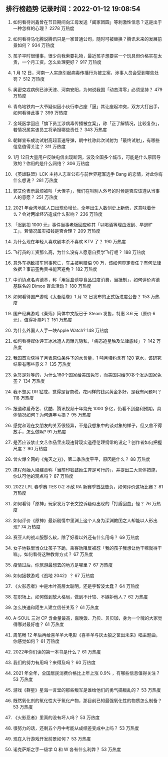 
## 排行榜趋势 记录时间：2022-01-12 19:08:54
  
  1. 如何看待刘鑫曾在节日期间向江母发送「阖家团圆」等刺激性信息？这是出于一种怎样的心理？ 2278 万热度
    
  2. 如何看待马化腾说腾讯只是一家普通公司，随时可被替换？腾讯未来的发展前景如何？ 934 万热度
    
  3. 孩子平时很懂事，很少向我索要礼物，最近孩子想要买一个玩具但价格实在太贵，一个月工资，怎么处理更好？ 917 万热度
    
  4. 1 月 12 日，河南一人实施引起病毒传播行为被立案，涉事人员会受到哪些处罚？ 512 万热度
    
  5. 奥密克戎病例已涉天津、河南安阳，为何说我国「动态清零」必须坚持？ 479 万热度
    
  6. 青岛地铁内一大爷疑似因小伙行李占座「逼」其让座起冲突，双方大打出手，如何看待此事？ 399 万热度
    
  7. 金域医学回应「旗下员工涉病毒传播被立案」，称「正了解情况，比较复杂」，若情况属实该员工将承担哪些责任？ 343 万热度
    
  8. 朝鲜宣布成功试射高超音速导弹，朝中社称此次试射为「最终试射」，有哪些信息值得关注？ 311 万热度
    
  9. 1月 12日大量用户反映电信出现断网，波及全国多个城市，可能是什么原因导致的？你用的是什么网络？ 306 万热度
    
  10. 《英雄联盟》LCK 主持人志宣公布与前世界冠军选手 Bang 的恋情，对此你有什么想说？ 281 万热度
    
  11. 郭艾伦表示最烦被叫「大侄子」，我们在叫别人外号的时候是否应该遵从当事人的意愿？ 251 万热度
    
  12. 2021 年台湾地区人口出现负增长，全年出生人数创史上新低，这意味着什么？会对两岸经济造成什么影响？ 236 万热度
    
  13. 「迟到扣 1000 元」事件当事老板回应称其「以喝酒等理由迟到、早退旷工」，若情况属实扣钱是否合理？ 209 万热度
    
  14. 为什么现在年轻人喜欢剧本杀不喜欢 KTV 了？ 190 万热度
    
  15. 飞行员的工资那么高，为什么没有人愿意自费学飞行呢？ 188 万热度
    
  16. 意外车祸致搭车同事死亡，车主被判赔偿 90 万，该如何界定责任？有何法律依据？事前签免责书能否避免？ 182 万热度
    
  17. 中消协点名肯德基，称「用盲盒诱导食品过度消费，当抵制」，如何评价肯德基联名的 Dimoo 盲盒活动？ 180 万热度
    
  18. 如何看待国产游戏《太吾绘卷》1 月 12 日发布的正式版进度公告？ 153 万热度
    
  19. 国产经典游戏《秦殇》简体中文版已于 Steam 发售，特惠 3.6 元（原价 6 元），值得补票吗？ 151 万热度
    
  20. 为什么外国人人手一块Apple Watch? 148 万热度
    
  21. 如何看待媒体评王冰冰遭人肉曝光隐私，「病态追星触及法律底线」？ 142 万热度
    
  22. 我国首次获得了月表原位条件下的水含量，1 吨月壤约含有 120 克水，该研究结果有哪些意义？ 135 万热度
    
  23. 免签是对等的，为什么180个国家给美国免签，而美国只给30多个发达国家免签？ 134 万热度
    
  24. 我不想买 DR 钻戒，觉得是智商税，花同样的钱买黄金多好，是我有问题吗？ 118 万热度
    
  25. 报道称爱奇艺、优酷、腾讯视频十年烧光 1000 多亿，仍看不到盈利预期，具体情况如何？为何连年亏损？ 95 万热度
    
  26. 感觉和现在女朋友的关系很怪异，不是我想象中的谈对象的样子，但又舍不得放手，怎么做啊? 91 万热度
    
  27. 是否应该禁止文艺作品里出现违背现实道德伦理纲常的设定？创作者如何把握尺度？ 90 万热度
    
  28. 曾火爆全网的《鬼灭之刃》，第二季热度平平，原因是什么？ 88 万热度
    
  29. 携程创始人梁建章称「当前印钱鼓励生育是可行的」，并提出三大具体措施，你认可他的观点吗？ 87 万热度
    
  30. 2022 LPL 春季赛 TES 0:2 不敌 RA 新赛季首战告负，如何评价这场比赛？ 81 万热度
    
  31. 如何看待「原神」玩家发万字长文控诉疑似出现的「打盾回血」怪？ 76 万热度
    
  32. 如何评价《原神》最新剧情中里渊上这个人身为深渊教团之人却能以人形出现? 74 万热度
    
  33. 赛亚人的战斗服那么软，除了好看以外还有什么用吗？ 69 万热度
    
  34. 女子地铁里当众让孩子下跪，乘客劝阻反被怼「我的孩子我想让他干嘛就得干嘛」，如何看待这种教育方式？ 67 万热度
    
  35. 疫情过后，你旅游最想去的地方是哪里？ 67 万热度
    
  36. 如何拯救游戏《战地 2042》？ 67 万热度
    
  37. 《火影忍者》中是木叶高层太聪明，还是宇智波太蠢？ 64 万热度
    
  38. 在职场上，如何做到放大格局，做到不计较、不嫉妒他人？ 62 万热度
    
  39. 怎么快速和陌生人建立信任关系？ 61 万热度
    
  40. A-SOUL 三对 CP 含金量最高，嘉晚饭、乃贝、贝贝珈，身为一个魂的大家觉得哪对最好嗑？ 61 万热度
    
  41. 周笔畅 12 年后再给喜羊羊大电影《喜羊羊与灰太狼之筐出未来》唱主题曲，你感觉如何？ 61 万热度
    
  42. 2022年你们读的第一本书是什么？ 61 万热度
    
  43. 我们的努力有用吗？来得及吗？ 60 万热度
    
  44. 2021 年全年，全国居民消费价格比上年上涨 0.9% ，有哪些信息值得关注？ 53 万热度
    
  45. 游戏《群星》星海一言堂的那些叛军是谁给他们的勇气搞叛乱的？ 53 万热度
    
  46. 既然氧化剂的氧化性大于氧化产物，那目前已知最强氧化性的物质怎么制备？ 53 万热度
    
  47. 《火影忍者》里真的没有坏人吗？ 53 万热度
    
  48. 很努力的话，还剩五个月中考能从成绩差变成中上吗？ 53 万热度
    
  49. 现在入行游戏开发前景如何？ 53 万热度
    
  50. 诺克萨斯之手一级学 Q 和 W 各有什么利弊？ 53 万热度
    